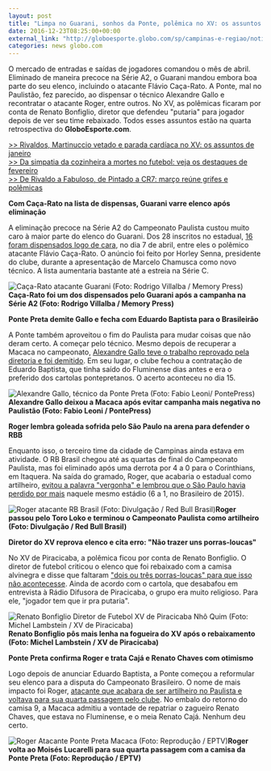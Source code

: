```yaml
---
layout: post
title: "Limpa no Guarani, sonhos da Ponte, polêmica no XV: os assuntos de abril"
date: 2016-12-23T08:25:00+00:00
external_link: "http://globoesporte.globo.com/sp/campinas-e-regiao/noticia/2016/12/limpa-no-guarani-sonhos-da-ponte-polemica-no-xv-os-assuntos-de-abril.html"
categories: news globo.com
---
```

O mercado de entradas e saídas de jogadores comandou o mês de abril. Eliminado de maneira precoce na Série A2, o Guarani mandou embora boa parte do seu elenco, incluindo o atacante Flávio Caça-Rato. A Ponte, mal no Paulistão, fez parecido, ao dispensar o técnico Alexandre Gallo e recontratar o atacante Roger, entre outros. No XV, as polêmicas ficaram por conta de Renato Bonfiglio, diretor que defendeu "putaria" para jogador depois de ver seu time rebaixado. Todos esses assuntos estão na quarta retrospectiva do **GloboEsporte.com**.

[\>\>&nbsp;Rivaldos, Martinuccio vetado e parada cardíaca no XV: os assuntos de janeiro](http://globoesporte.globo.com/sp/campinas-e-regiao/noticia/2016/12/rivaldos-martinuccio-vetado-e-parada-cardiaca-no-xv-os-assuntos-de-janeiro.html)  
[\>\>&nbsp;Da simpatia da cozinheira a mortes no futebol: veja os destaques de fevereiro](http://globoesporte.globo.com/sp/campinas-e-regiao/noticia/2016/12/da-simpatia-da-cozinheira-mortes-no-futebol-veja-os-destaques-de-fevereiro.html)  
[\>\>&nbsp;De Rivaldo a Fabuloso, de Pintado a CR7: março reúne grifes e polêmicas](http://globoesporte.globo.com/sp/campinas-e-regiao/noticia/2016/12/de-rivaldo-fabuloso-de-pintado-cr7-marco-reune-grifes-e-polemicas.html)

**Com Caça-Rato na lista de dispensas, Guarani varre elenco após eliminação**

A eliminação precoce na Série A2 do Campeonato Paulista custou muito caro à maior parte do elenco do Guarani. Dos 28 inscritos no estadual, [16 foram dispensados logo de cara](http://globoesporte.globo.com/sp/campinas-e-regiao/futebol/times/guarani/noticia/2016/04/com-caca-rato-na-lista-de-dispensas-guarani-varre-elenco-apos-eliminacao.html), no dia 7 de abril, entre eles o polêmico atacante Flávio Caça-Rato. O anúncio foi feito por Horley Senna, presidente do clube, durante a apresentação de Marcelo Chamusca como novo técnico. A lista aumentaria bastante até a estreia na Série C.

 ![Caça-Rato atacante Guarani (Foto: Rodrigo Villalba / Memory Press)](http://s2.glbimg.com/6A7uOjgmFsDB0anlselYeVFUyy4=/0x166:2048x1056/690x300/s.glbimg.com/es/ge/f/original/2016/03/29/caca.jpg "Caça-Rato atacante Guarani (Foto: Rodrigo Villalba / Memory Press)")**Caça-Rato foi um dos dispensados pelo Guarani após a campanha na Série A2 (Foto: Rodrigo Villalba / Memory Press)**

**Ponte Preta demite Gallo e fecha com Eduardo Baptista para o Brasileirão**

A Ponte também aproveitou o fim do Paulista para mudar coisas que não deram certo. A começar pelo técnico. Mesmo depois de recuperar a Macaca no campeonato, [Alexandre Gallo teve o trabalho reprovado pela diretoria e foi demitido](http://globoesporte.globo.com/sp/campinas-e-regiao/futebol/times/ponte-preta/noticia/2016/04/ponte-preta-demite-alexandre-gallo.html). Em seu lugar, o clube fechou a contratação de Eduardo Baptista, que tinha saído do Fluminense dias antes e era o preferido dos cartolas pontepretanos. O acerto aconteceu no dia 15.

 ![Alexandre Gallo, técnico da Ponte Preta (Foto: Fabio Leoni/ PontePress)](http://s2.glbimg.com/Kbggek7jDXiH-MthAkWEuE9KOl8=/0x0:999x434/690x300/s.glbimg.com/es/ge/f/original/2016/03/01/gallo.jpg "Alexandre Gallo, técnico da Ponte Preta (Foto: Fabio Leoni/ PontePress)")**Alexandre Gallo deixou a Macaca&nbsp;após evitar campanha mais negativa no Paulistão (Foto: Fabio Leoni / PontePress)**

**Roger lembra goleada sofrida pelo São Paulo na arena para defender o RBB**

Enquanto isso, o terceiro time da cidade de Campinas ainda estava em atividade. O RB Brasil chegou até as quartas de final do Campeonato Paulista, mas foi eliminado após uma derrota por 4 a 0 para o Corinthians, em Itaquera. Na saída do gramado, Roger, que acabaria o estadual como artilheiro, [evitou a palavra "vergonha" e lembrou que o São Paulo havia perdido por mais](http://globoesporte.globo.com/sp/campinas-e-regiao/futebol/times/rb-brasil/noticia/2016/04/roger-lembra-goleada-sofrida-pelo-sao-paulo-na-arena-para-defender-o-rbb.html) naquele mesmo estádio (6 a 1, no Brasileiro de 2015).

 ![Roger atacante RB Brasil (Foto: Divulgação / Red Bull Brasil)](http://s2.glbimg.com/qZz43mM4I_gSW-hLOwVRYW7UuFE=/0x0:2048x890/690x300/s.glbimg.com/es/ge/f/original/2016/03/10/roger1.jpg "Roger atacante RB Brasil (Foto: Divulgação / Red Bull Brasil)")**Roger passou pelo Toro Loko e&nbsp;terminou o Campeonato Paulista como artilheiro (Foto: Divulgação / Red Bull Brasil)**

**Diretor do XV reprova elenco e cita erro: "Não trazer uns porras-loucas"**

No XV de Piracicaba, a polêmica ficou por conta de Renato Bonfiglio. O diretor de futebol criticou o elenco que foi rebaixado com a camisa alvinegra e disse que faltaram ["dois ou três porras-loucas" para que isso não acontecesse](http://globoesporte.globo.com/sp/campinas-e-regiao/futebol/times/xv-de-piracicaba/noticia/2016/04/diretor-do-xv-reprova-elenco-e-cita-erro-nao-trazer-uns-porras-loucas.html). Ainda de acordo com o cartola, que desabafou em entrevista à Rádio Difusora de Piracicaba, o grupo era muito religioso. Para ele, "jogador tem que ir pra putaria".

 ![Renato Bonfiglio Diretor de Futebol XV de Piracicaba Nhô Quim (Foto: Michel Lambstein / XV de Piracicaba)](http://s2.glbimg.com/U7H6kWkhh2YsgTfGOrcOpX0ypDY=/0x32:1560x711/690x300/s.glbimg.com/es/ge/f/original/2015/06/25/rb02.jpg "Renato Bonfiglio Diretor de Futebol XV de Piracicaba Nhô Quim (Foto: Michel Lambstein / XV de Piracicaba)")**Renato Bonfiglio pôs mais lenha na fogueira do XV após&nbsp;o rebaixamento (Foto: Michel Lambstein / XV de Piracicaba)**

**Ponte Preta confirma Roger e trata Cajá e Renato Chaves com otimismo**

Logo depois de anunciar Eduardo Baptista, a Ponte começou a reformular seu elenco para a disputa do Campeonato Brasileiro. O nome de mais impacto foi Roger, [atacante que acabara de ser artilheiro no Paulista e voltava para sua quarta passagem pelo clube](http://globoesporte.globo.com/sp/campinas-e-regiao/futebol/noticia/2016/04/ponte-preta-confirma-roger-e-trata-caja-e-renato-chaves-com-otimismo.html). No embalo do retorno do camisa 9, a Macaca admitiu a vontade de repatriar o zagueiro Renato Chaves, que estava no Fluminense, e o meia Renato Cajá. Nenhum deu certo.

 ![Roger Atacante Ponte Preta Macaca (Foto: Reprodução / EPTV)](http://s2.glbimg.com/-Fw95zoMbbH6TKDImi8cxk6xdgA=/33x0:1048x588/690x400/s.glbimg.com/es/ge/f/original/2016/04/21/roger2.jpg "Roger Atacante Ponte Preta Macaca (Foto: Reprodução / EPTV)")**Roger volta ao Moisés Lucarelli para sua quarta passagem com a camisa da Ponte Preta (Foto: Reprodução / EPTV)**

